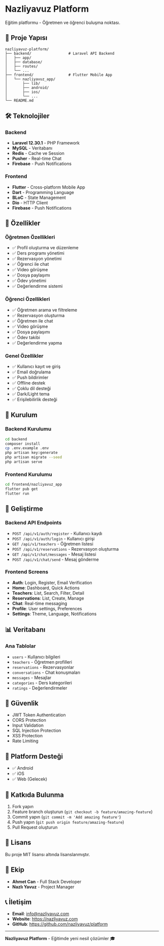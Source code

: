# Nazliyavuz Platform

Eğitim platformu - Öğretmen ve öğrenci buluşma noktası.

## 🚀 Proje Yapısı

```
nazliyavuz-platform/
├── backend/                 # Laravel API Backend
│   ├── app/
│   ├── database/
│   ├── routes/
│   └── ...
├── frontend/                # Flutter Mobile App
│   └── nazliyavuz_app/
│       ├── lib/
│       ├── android/
│       ├── ios/
│       └── ...
└── README.md
```

## 🛠️ Teknolojiler

### Backend
- **Laravel 12.30.1** - PHP Framework
- **MySQL** - Veritabanı
- **Redis** - Cache ve Session
- **Pusher** - Real-time Chat
- **Firebase** - Push Notifications

### Frontend
- **Flutter** - Cross-platform Mobile App
- **Dart** - Programming Language
- **BLoC** - State Management
- **Dio** - HTTP Client
- **Firebase** - Push Notifications

## 📱 Özellikler

### Öğretmen Özellikleri
- ✅ Profil oluşturma ve düzenleme
- ✅ Ders programı yönetimi
- ✅ Rezervasyon yönetimi
- ✅ Öğrenci ile chat
- ✅ Video görüşme
- ✅ Dosya paylaşımı
- ✅ Ödev yönetimi
- ✅ Değerlendirme sistemi

### Öğrenci Özellikleri
- ✅ Öğretmen arama ve filtreleme
- ✅ Rezervasyon oluşturma
- ✅ Öğretmen ile chat
- ✅ Video görüşme
- ✅ Dosya paylaşımı
- ✅ Ödev takibi
- ✅ Değerlendirme yapma

### Genel Özellikler
- ✅ Kullanıcı kayıt ve giriş
- ✅ Email doğrulama
- ✅ Push bildirimler
- ✅ Offline destek
- ✅ Çoklu dil desteği
- ✅ Dark/Light tema
- ✅ Erişilebilirlik desteği

## 🚀 Kurulum

### Backend Kurulumu

```bash
cd backend
composer install
cp .env.example .env
php artisan key:generate
php artisan migrate --seed
php artisan serve
```

### Frontend Kurulumu

```bash
cd frontend/nazliyavuz_app
flutter pub get
flutter run
```

## 🔧 Geliştirme

### Backend API Endpoints

- `POST /api/v1/auth/register` - Kullanıcı kaydı
- `POST /api/v1/auth/login` - Kullanıcı girişi
- `GET /api/v1/teachers` - Öğretmen listesi
- `POST /api/v1/reservations` - Rezervasyon oluşturma
- `GET /api/v1/chat/messages` - Mesaj listesi
- `POST /api/v1/chat/send` - Mesaj gönderme

### Frontend Screens

- **Auth**: Login, Register, Email Verification
- **Home**: Dashboard, Quick Actions
- **Teachers**: List, Search, Filter, Detail
- **Reservations**: List, Create, Manage
- **Chat**: Real-time messaging
- **Profile**: User settings, Preferences
- **Settings**: Theme, Language, Notifications

## 📊 Veritabanı

### Ana Tablolar
- `users` - Kullanıcı bilgileri
- `teachers` - Öğretmen profilleri
- `reservations` - Rezervasyonlar
- `conversations` - Chat konuşmaları
- `messages` - Mesajlar
- `categories` - Ders kategorileri
- `ratings` - Değerlendirmeler

## 🔐 Güvenlik

- JWT Token Authentication
- CORS Protection
- Input Validation
- SQL Injection Protection
- XSS Protection
- Rate Limiting

## 📱 Platform Desteği

- ✅ Android
- ✅ iOS
- ✅ Web (Gelecek)

## 🤝 Katkıda Bulunma

1. Fork yapın
2. Feature branch oluşturun (`git checkout -b feature/amazing-feature`)
3. Commit yapın (`git commit -m 'Add amazing feature'`)
4. Push yapın (`git push origin feature/amazing-feature`)
5. Pull Request oluşturun

## 📄 Lisans

Bu proje MIT lisansı altında lisanslanmıştır.

## 👥 Ekip

- **Ahmet Can** - Full Stack Developer
- **Nazlı Yavuz** - Project Manager

## 📞 İletişim

- **Email**: info@nazliyavuz.com
- **Website**: https://nazliyavuz.com
- **GitHub**: https://github.com/nazliyavuz/platform

---

**Nazliyavuz Platform** - Eğitimde yeni nesil çözümler 🎓
